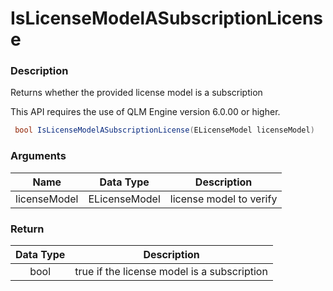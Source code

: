 # IsLicenseModelASubscriptionLicense

### Description

Returns whether the provided license model is a subscription

This API requires the use of QLM Engine version 6.0.00 or higher.

```csharp
 bool IsLicenseModelASubscriptionLicense(ELicenseModel licenseModel)
```

### Arguments

| Name         |   Data Type   | Description             |
| ------------ | :-----------: | ----------------------- |
| licenseModel | ELicenseModel | license model to verify |

### Return

| Data Type | Description                                 |
| :-------: | ------------------------------------------- |
|    bool   | true if the license model is a subscription |
